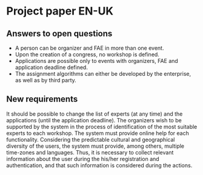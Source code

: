 # Project paper EN-UK
## Answers to open questions
* A person can be organizer and FAE in more than one event.
* Upon the creation of a congress, no workshop is defined.
* Applications are possible only to events with organizers, FAE and application deadline defined.
* The assignment algorithms can either be developed by the enterprise, as well as by third party.

## New requirements
It should be possible to change the list of experts (at any time) and the applications (until the application deadline).
The organizers wish to be supported by the system in the process of identification of the most suitable experts to each workshop.
The system must provide online help for each functionality.
Considering the predictable cultural and geographical diversity of the users, the system must provide, among others, multiple time-zones and languages. Thus, it is necessary to collect relevant information about the user during the his/her registration and authentication, and that such information is considered during the actions.